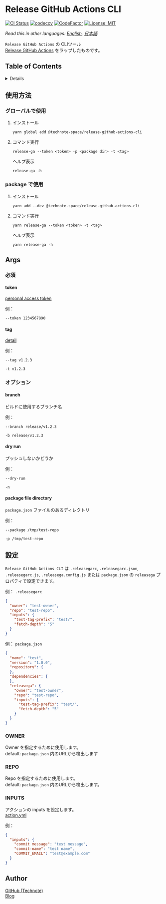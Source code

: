 # Release GitHub Actions CLI

[![CI Status](https://github.com/technote-space/release-github-actions-cli/workflows/CI/badge.svg)](https://github.com/technote-space/release-github-actions-cli/actions)
[![codecov](https://codecov.io/gh/technote-space/release-github-actions-cli/branch/master/graph/badge.svg)](https://codecov.io/gh/technote-space/release-github-actions-cli)
[![CodeFactor](https://www.codefactor.io/repository/github/technote-space/release-github-actions-cli/badge)](https://www.codefactor.io/repository/github/technote-space/release-github-actions-cli)
[![License: MIT](https://img.shields.io/badge/License-MIT-blue.svg)](https://github.com/technote-space/release-github-actions-cli/blob/master/LICENSE)

*Read this in other languages: [English](README.md), [日本語](README.ja.md).*

`Release GitHub Actions` の CLIツール  
[Release GitHub Actions](https://github.com/technote-space/release-github-actions) をラップしたものです。

## Table of Contents

<!-- START doctoc generated TOC please keep comment here to allow auto update -->
<!-- DON'T EDIT THIS SECTION, INSTEAD RE-RUN doctoc TO UPDATE -->
<details>
<summary>Details</summary>

- [使用方法](#%E4%BD%BF%E7%94%A8%E6%96%B9%E6%B3%95)
  - [グローバルで使用](#%E3%82%B0%E3%83%AD%E3%83%BC%E3%83%90%E3%83%AB%E3%81%A7%E4%BD%BF%E7%94%A8)
  - [package で使用](#package-%E3%81%A7%E4%BD%BF%E7%94%A8)
- [Args](#args)
  - [必須](#%E5%BF%85%E9%A0%88)
  - [オプション](#%E3%82%AA%E3%83%97%E3%82%B7%E3%83%A7%E3%83%B3)
- [設定](#%E8%A8%AD%E5%AE%9A)
  - [OWNER](#owner)
  - [REPO](#repo)
  - [INPUTS](#inputs)
- [Author](#author)

</details>
<!-- END doctoc generated TOC please keep comment here to allow auto update -->

## 使用方法
### グローバルで使用
1. インストール
    ```shell script
    yarn global add @technote-space/release-github-actions-cli
    ```
1. コマンド実行
    ```shell script
    release-ga --token <token> -p <package dir> -t <tag>
    ```

    ヘルプ表示
    
    ```shell script
    release-ga -h
    ```
### package で使用
1. インストール
    ```shell script
    yarn add --dev @technote-space/release-github-actions-cli
    ```
1. コマンド実行
    ```shell script
    yarn release-ga --token <token> -t <tag>
    ```

    ヘルプ表示
    
    ```shell script
    yarn release-ga -h
    ```

## Args
### 必須
#### token
[personal access token](https://help.github.com/en/github/authenticating-to-github/creating-a-personal-access-token-for-the-command-line)

例：
```
--token 1234567890
```

#### tag
[detail](https://github.com/technote-space/release-github-actions#condition)

例： 
```
--tag v1.2.3
```

```
-t v1.2.3
```

### オプション
#### branch
ビルドに使用するブランチ名

例：
```
--branch release/v1.2.3
```

```
-b release/v1.2.3
```

#### dry run
プッシュしないかどうか

例：
```
--dry-run
```

```
-n
```

#### package file directory
`package.json` ファイルのあるディレクトリ

例：
```
--package /tmp/test-repo
```

```
-p /tmp/test-repo
```

## 設定
`Release GitHub Actions CLI` は `.releasegarc`, `.releasegarc.json`, `.releasegarc.js`, `.releasega.config.js` または `package.json` の `releasega` プロパティで設定できます。

例： `.releasegarc`
```json
{
  "owner": "test-owner",
  "repo": "test-repo",
  "inputs": {
    "test-tag-prefix": "test/",
    "fetch-depth": "5"
  }
}
```

例： `package.json`
```json
{
  "name": "test",
  "version": "1.0.0",
  "repository": {
  },
  "dependencies": {
  },
  "releasega": {
    "owner": "test-owner",
    "repo": "test-repo",
    "inputs": {
      "test-tag-prefix": "test/",
      "fetch-depth": "5"
    }
  }
}
```

### OWNER
Owner を指定するために使用します。  
default: `package.json` 内のURLから検出します

### REPO
Repo を指定するために使用します。  
default: `package.json` 内のURLから検出します。

### INPUTS
アクションの inputs を設定します。  
[action.yml](https://github.com/technote-space/release-github-actions/blob/master/action.yml)  

例：
```json
{
  "inputs": {
    "commit message": "test message",
    "commit-name": "test name",
    "COMMIT_EMAIL": "test@example.com"
  }
}
```

## Author
[GitHub (Technote)](https://github.com/technote-space)  
[Blog](https://technote.space)
